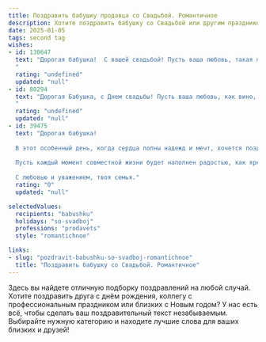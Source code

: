 ```yaml
---
title: Поздравить бабушку продавца со Свадьбой. Романтичное
description: Хотите поздравить бабушку со Свадьбой или другим праздником? Наш ИИ создаст незабываемое поздравление, а вы обязательно выделитесь среди других.  
date: 2025-01-05
tags: second tag
wishes:
- id: 130647
  text: "Дорогая бабушка!  С вашей свадьбой! Пусть ваша любовь, такая же крепкая и нежная, как в день вашей первой встречи,  наполняет ваши сердца счастьем ещё долгие-долгие годы.  Вы — пример истинной любви и верности,  и я желаю вам, чтобы каждый ваш день был наполнен радостью, теплом и взаимной нежностью.  Пусть ваша жизнь будет сладкой, как лучшие вишни, которые вы когда-то продавали. Счастья вам, любимая бабушка!
  "
  rating: "undefined"
  updated: "null"
- id: 80294
  text: "Дорогая Бабушка, с Днем свадьбы! Пусть ваша любовь, как вино, с годами становится только крепче и слаще. Желаю вам бесконечного счастья, нежных объятий и радостных моментов! Пусть ваш путь будет усыпан цветами, а каждый день будет наполнен теплом и любовью!
  "
  rating: "undefined"
  updated: "null"
- id: 39475
  text: "Дорогая бабушка!
  
  В этот особенный день, когда сердца полны надежд и мечт, хочется поздравить тебя с днем твоей свадьбы! Ты всегда была для нас примером любви и заботы, настоящим кладезем мудрости.
  
  Пусть каждый момент совместной жизни будет наполнен радостью, как яркая витрина в магазине, где каждый товар — это счастье, улыбки и тепло. Желаю вам гармонии и понимания, чтобы каждый день дарил новое ощущение романтики и счастья.
  
  С любовью и уважением, твоя семья."
  rating: "0"
  updated: "null"

selectedValues:
  recipients: "babushku"
  holidays: "so-svadboj"
  professions: "prodavets"
  style: "romantichnoe"

links:
- slug: "pozdravit-babushku-so-svadboj-romantichnoe"
  title: "Поздравить бабушку со Свадьбой. Романтичное"
---
```


Здесь вы найдете отличную подборку поздравлений на любой случай. 
Хотите поздравить друга с днём рождения, коллегу с профессиональным праздником или близких с Новым годом? У нас есть всё, чтобы сделать ваш поздравительный текст незабываемым. Выбирайте нужную категорию и находите лучшие слова для ваших близких и друзей!
